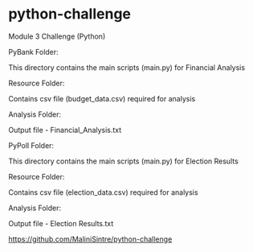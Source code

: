 # python-challenge
Module 3 Challenge (Python)

PyBank Folder:

This directory contains the main scripts (main.py) for Financial Analysis

Resource Folder:

Contains csv file (budget_data.csv) required for analysis

Analysis Folder:

Output file - Financial_Analysis.txt


PyPoll Folder:

This directory contains the main scripts (main.py) for Election Results

Resource Folder:

Contains csv file (election_data.csv) required for analysis

Analysis Folder:

Output file - Election Results.txt


https://github.com/MaliniSintre/python-challenge
